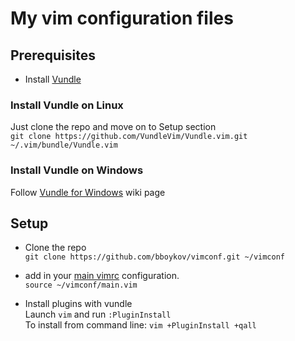 # My vim configuration files 

## Prerequisites
- Install [Vundle](https://github.com/VundleVim/Vundle.vim)  

### Install Vundle on Linux
Just clone the repo and move on to Setup section  
`git clone https://github.com/VundleVim/Vundle.vim.git ~/.vim/bundle/Vundle.vim`  

### Install Vundle on Windows
Follow [Vundle for Windows](https://github.com/VundleVim/Vundle.vim/wiki/Vundle-for-Windows) wiki page  

## Setup
- Clone the repo  
`git clone https://github.com/bboykov/vimconf.git ~/vimconf`  

- add in your [main vimrc](http://vim.wikia.com/wiki/Open_vimrc_file) configuration.  
`source ~/vimconf/main.vim`  

- Install plugins with vundle  
Launch `vim` and run `:PluginInstall`  
To install from command line: `vim +PluginInstall +qall`  

